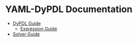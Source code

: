 # YAML-DyPDL Documentation

- [DyPDL Guide](./dypdl-guide.md)
  - [Expression Guide](./expression-guide.md)
- [Solver Guide](./solver-guide.md)
